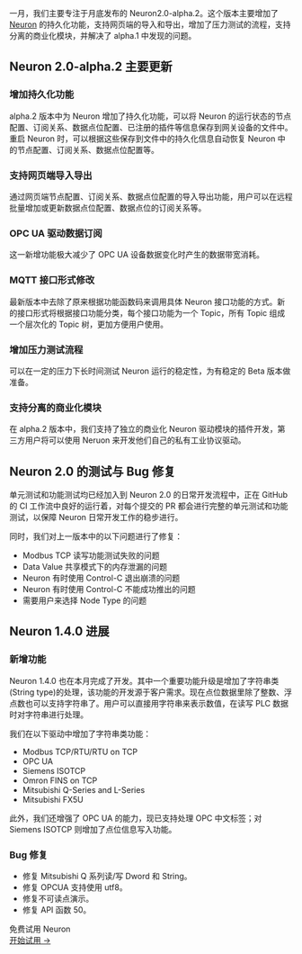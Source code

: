 一月，我们主要专注于月底发布的 Neuron2.0-alpha.2。这个版本主要增加了 [Neuron](https://www.emqx.com/en/products/neuron) 的持久化功能，支持网页端的导入和导出，增加了压力测试的流程，支持分离的商业化模块，并解决了 alpha.1 中发现的问题。

## Neuron 2.0-alpha.2 主要更新

### 增加持久化功能

alpha.2 版本中为 Neuron 增加了持久化功能，可以将 Neuron 的运行状态的节点配置、订阅关系、数据点位配置、已注册的插件等信息保存到网关设备的文件中。重启 Neuron 时，可以根据这些保存到文件中的持久化信息自动恢复 Neuron 中的节点配置、订阅关系、数据点位配置等。

### 支持网页端导入导出

通过网页端节点配置、订阅关系、数据点位配置的导入导出功能，用户可以在远程批量增加或更新数据点位配置、数据点位的订阅关系等。

### OPC UA 驱动数据订阅

这一新增功能极大减少了 OPC UA 设备数据变化时产生的数据带宽消耗。

### MQTT 接口形式修改

最新版本中去除了原来根据功能函数码来调用具体 Neuron 接口功能的方式。新的接口形式将根据接口功能分类，每个接口功能为一个 Topic，所有 Topic 组成一个层次化的 Topic 树，更加方便用户使用。

### 增加压力测试流程

可以在一定的压力下长时间测试 Neuron 运行的稳定性，为有稳定的 Beta 版本做准备。

### 支持分离的商业化模块

在 alpha.2 版本中，我们支持了独立的商业化 Neuron 驱动模块的插件开发，第三方用户将可以使用 Neruon 来开发他们自己的私有工业协议驱动。

## Neuron 2.0 的测试与 Bug 修复

单元测试和功能测试均已经加入到 Neuron 2.0 的日常开发流程中，正在 GitHub 的 CI 工作流中良好的运行着，对每个提交的 PR 都会进行完整的单元测试和功能测试，以保障 Neuron 日常开发工作的稳步进行。

同时，我们对上一版本中的以下问题进行了修复：

- Modbus TCP 读写功能测试失败的问题
- Data Value 共享模式下的内存泄漏的问题
- Neuron 有时使用 Control-C 退出崩溃的问题
- Neuron 有时使用 Control-C 不能成功推出的问题
- 需要用户来选择 Node Type 的问题

## Neuron 1.4.0 进展

### 新增功能

Neuron 1.4.0 也在本月完成了开发。其中一个重要功能升级是增加了字符串类(String type)的处理，该功能的开发源于客户需求。现在点位数据里除了整数、浮点数也可以支持字符串了。用户可以直接用字符串来表示数值，在读写 PLC 数据时对字符串进行处理。

我们在以下驱动中增加了字符串类功能：

- Modbus TCP/RTU/RTU on TCP
- OPC UA
- Siemens ISOTCP
- Omron FINS on TCP
- Mitsubishi Q-Series and L-Series
- Mitsubishi FX5U

此外，我们还增强了 OPC UA 的能力，现已支持处理 OPC 中文标签；对 Siemens ISOTCP 则增加了点位信息写入功能。

### Bug 修复

- 修复 Mitsubishi Q 系列读/写 Dword 和 String。
- 修复 OPCUA 支持使用 utf8。
- 修复不可读点演示。
- 修复 API 函数 50。


<section class="promotion">
    <div>
        免费试用 Neuron
    </div>
    <a href="https://www.emqx.com/zh/try?product=neuron" class="button is-gradient px-5">开始试用 →</a >
</section>

